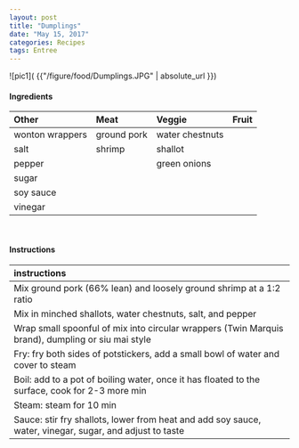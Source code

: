 ```yaml
---
layout: post
title: "Dumplings"
date: "May 15, 2017"
categories: Recipes
tags: Entree
---
```




![pic1]( {{"/figure/food/Dumplings.JPG" | absolute_url }})




#### Ingredients

<table class = "presenttab">
 <thead>
  <tr>
   <th style="text-align:left;"> Other </th>
   <th style="text-align:left;"> Meat </th>
   <th style="text-align:left;"> Veggie </th>
   <th style="text-align:left;"> Fruit </th>
  </tr>
 </thead>
<tbody>
  <tr>
   <td style="text-align:left;"> wonton wrappers </td>
   <td style="text-align:left;"> ground pork </td>
   <td style="text-align:left;"> water chestnuts </td>
   <td style="text-align:left;">  </td>
  </tr>
  <tr>
   <td style="text-align:left;"> salt </td>
   <td style="text-align:left;"> shrimp </td>
   <td style="text-align:left;"> shallot </td>
   <td style="text-align:left;">  </td>
  </tr>
  <tr>
   <td style="text-align:left;"> pepper </td>
   <td style="text-align:left;">  </td>
   <td style="text-align:left;"> green onions </td>
   <td style="text-align:left;">  </td>
  </tr>
  <tr>
   <td style="text-align:left;"> sugar </td>
   <td style="text-align:left;">  </td>
   <td style="text-align:left;">  </td>
   <td style="text-align:left;">  </td>
  </tr>
  <tr>
   <td style="text-align:left;"> soy sauce </td>
   <td style="text-align:left;">  </td>
   <td style="text-align:left;">  </td>
   <td style="text-align:left;">  </td>
  </tr>
  <tr>
   <td style="text-align:left;"> vinegar </td>
   <td style="text-align:left;">  </td>
   <td style="text-align:left;">  </td>
   <td style="text-align:left;">  </td>
  </tr>
</tbody>
</table>

<br>

#### Instructions

<table class = "presenttabnoh">
 <thead>
  <tr>
   <th style="text-align:left;"> instructions </th>
  </tr>
 </thead>
<tbody>
  <tr>
   <td style="text-align:left;"> Mix ground pork (66% lean) and loosely ground shrimp at a 1:2 ratio </td>
  </tr>
  <tr>
   <td style="text-align:left;"> Mix in minched shallots, water chestnuts, salt, and pepper </td>
  </tr>
  <tr>
   <td style="text-align:left;"> Wrap small spoonful of mix into circular wrappers (Twin Marquis brand), dumpling or siu mai style </td>
  </tr>
  <tr>
   <td style="text-align:left;"> Fry: fry both sides of potstickers, add a small bowl of water and cover to steam </td>
  </tr>
  <tr>
   <td style="text-align:left;"> Boil: add to a pot of boiling water, once it has floated to the surface, cook for 2-3 more min </td>
  </tr>
  <tr>
   <td style="text-align:left;"> Steam: steam for 10 min </td>
  </tr>
  <tr>
   <td style="text-align:left;"> Sauce: stir fry shallots, lower from heat and add soy sauce, water, vinegar, sugar, and adjust to taste </td>
  </tr>
</tbody>
</table>

